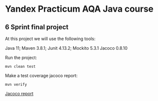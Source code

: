 # Yandex Practicum AQA Java course
## 6 Sprint final project
At this project we will use the following tools:

Java 11;
Maven 3.8.1;
Junit 4.13.2;
Mockito 5.3.1
Jacoco 0.8.10

Run the project:
```shell
mvn clean test
```
Make a test coverage jacoco report:
```shell
mvn verify
```

[Jacoco report](target%2Fsite%2Fjacoco%2Findex.html)